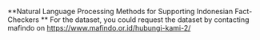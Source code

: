 **Natural Language Processing Methods for Supporting Indonesian Fact-Checkers
**
For the dataset, you could request the dataset by contacting mafindo on https://www.mafindo.or.id/hubungi-kami-2/



